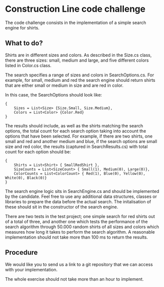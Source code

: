 # Construction Line code challenge

The code challenge consists in the implementation of a simple search engine for shirts.

## What to do?
Shirts are in different sizes and colors. As described in the Size.cs class, 
there are three sizes: small, medium and large, and five different colors listed in Color.cs class.

The search specifies a range of sizes and colors in SearchOptions.cs. 
For example, for small, medium and red the search engine should return shirts 
that are either small or medium in size and are red in color. 

In this case, the SearchOptions should look like:
```
{
    Sizes = List<Size> {Size.Small, Size.Medium},
    Colors = List<Color> {Color.Red}
}
```

The results should include, as well as the shirts matching the search options, 
the total count for each search option taking into account the options that have been selected. 
For example, 
if there are two shirts, one small and red and another medium and blue, 
if the search options are small size and red color, 
the results (captured in SearchResults.cs) with total count for each option should be:
```
{
    Shirts = List<Shirt> { SmallRedShirt },
    SizeCounts = List<SizeCount> { Small(1), Medium(0), Large(0)},
    ColorCounts = List<ColorCount> { Red(1), Blue(0), Yellow(0), White(0), Black(0)}
}
```

The search engine logic sits in SearchEngine.cs and should be implemented by the candidate. Feel free to use any additional data structures, classes or libraries to prepare the data before the actual search. The initalisation of these should sit in the constructor of the search engine.

There are two tests in the test project; one simple search for red shirts out of a total of three, and another one which tests the performance of the search algorithm through 50.000 random shirts of all sizes and colors which measures how long it takes to perform the search algorithm. A reasonable implementation should not take more than 100 ms to return the results.

## Procedure
We would like you to send us a link to a git repository that we can access with your implementation.

The whole exercise should not take more than an hour to implement.
